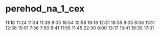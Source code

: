 # perehod_na_1_cex
11:18 
11:24
11:34
11:39
8:05
16:54
10:58
16:18
12:31
16:35
8:05
8:06
11:31
12:38
15:01
7:56
7:50
8:41
11:55
11:45
22:30
8:00
13:17
15:41
19:35
17:31
